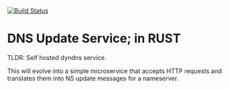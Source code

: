 [![Build Status](https://travis-ci.org/jbornschein/dusr.svg?branch=master)](https://travis-ci.org/jbornschein/dusr)

DNS Update Service; in RUST
===========================

TLDR: Self hosted dyndns service.

This will evolve into a simple microservice that accepts 
HTTP requests and translates them into NS update messages 
for a nameserver. 
